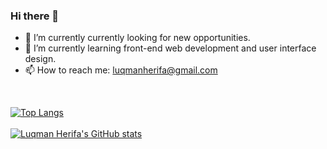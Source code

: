 ### Hi there 👋

- 🔭 I’m currently currently looking for new opportunities.
- 🌱 I’m currently learning front-end web development and user interface design.
- 📫 How to reach me: luqmanherifa@gmail.com
<br />

[![Top Langs](https://github-readme-stats.vercel.app/api/top-langs/?username=luqmanherifa&layout=compact)](https://github.com/luqmanherifa/github-readme-stats)
<br />
<br />
[![Luqman Herifa's GitHub stats](https://github-readme-stats.vercel.app/api?username=luqmanherifa)](https://github.com/luqmanherifa/github-readme-stats)
